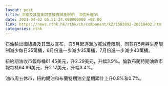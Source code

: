 ```yaml
---
layout: post
title: 油組及其盟友同意放寬減產限制　油價升逾3%
date: 2021-04-02 05:51:24.000000000 +08:00
link: https://news.rthk.hk/rthk/ch/component/k2/1583892-20210402.htm
categories: rthk
---
```


石油輸出國組織及其盟友宣布，自5月起逐漸放寬減產限制，同意在5月將生產限制減少每日35萬桶，6月份進一步減少35萬桶，7月份進一步減少40萬桶。

紐約期油收市報每桶61.45美元，升2.29美元，升幅3.9%。倫敦布蘭特期油收市報每桶64.86美元，升2.12美元，升幅3.4%。

油市周五休市，紐約期油和布蘭特期油全星期累計上升0.8%和0.7%。
